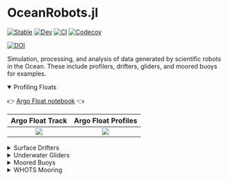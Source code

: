 # OceanRobots.jl

[![Stable](https://img.shields.io/badge/docs-stable-blue.svg)](https://JuliaOcean.github.io/OceanRobots.jl/stable)
[![Dev](https://img.shields.io/badge/docs-dev-blue.svg)](https://JuliaOcean.github.io/OceanRobots.jl/dev)
[![CI](https://github.com/JuliaOcean/OceanRobots.jl/actions/workflows/ci.yml/badge.svg)](https://github.com/JuliaOcean/OceanRobots.jl/actions/workflows/ci.yml)
[![Codecov](https://codecov.io/gh/JuliaOcean/OceanRobots.jl/branch/master/graph/badge.svg)](https://codecov.io/gh/JuliaOcean/OceanRobots.jl)

[![DOI](https://zenodo.org/badge/352859934.svg)](https://zenodo.org/badge/latestdoi/352859934)
 
Simulation, processing, and analysis of data generated by scientific robots in the Ocean. These include profilers, drifters, gliders, and moored buoys for examples.

<details open>
 <summary> Profiling Floats </summary>
<p>

👉 [Argo Float notebook](https://juliaocean.github.io/OceanRobots.jl/dev/Float_Argo.html) 👈

Argo Float Track            |  Argo Float Profiles 
:------------------------------:|:---------------------------------:
![](https://user-images.githubusercontent.com/20276764/166470235-467a9326-18ae-4934-a866-2da06ec9ec84.png)  |  ![](https://user-images.githubusercontent.com/20276764/166470217-f89d2374-f57e-4a28-8220-86179e6c1f86.png)

</p>
</details>

<details>
 <summary> Surface Drifters </summary>
<p>


👉 [Drifter notebook 1](https://juliaocean.github.io/OceanRobots.jl/dev/Drifter_GDP.html) 👈

![](https://user-images.githubusercontent.com/20276764/149673826-a43e2a44-f4e5-437b-99cb-5e032228b3af.png)

👉 [Drifter notebook 2](https://juliaocean.github.io/OceanRobots.jl/dev/Drifter_CloudDrift.html) 👈

![](https://user-images.githubusercontent.com/20276764/205257672-f8adc8fc-dea7-4dea-91dd-ab9e1c18c1c1.png)

</p>
</details>

<details>
 <summary> Underwater Gliders </summary>
<p>

👉 [Glider notebook](https://juliaocean.github.io/OceanRobots.jl/dev/https://juliaocean.github.io/OceanRobots.jl/dev/Glider_Spray.html) 👈

![](https://user-images.githubusercontent.com/20276764/166470390-952e89df-60ad-4a45-b015-9469c3c297de.png)

</p>
</details>

<details>
 <summary> Moored Buoys </summary>
<p>

👉 [Buoy NWP NOAA notebook](https://juliaocean.github.io/OceanRobots.jl/dev/Buoy_NWP_NOAA.html) 👈

![](https://user-images.githubusercontent.com/20276764/166470257-8a0421ff-b147-46aa-b03b-43e5f8b4d1b3.png)

👉 [Buoy NWP NOAA monthly notebook](https://juliaocean.github.io/OceanRobots.jl/dev/Buoy_NWP_NOAA_monthly.html) 👈

![](https://user-images.githubusercontent.com/20276764/205256659-6505f41f-577a-481d-99e6-424073702699.png)

</p>
</details>

<details>
 <summary> WHOTS Mooring </summary>
<p>

![](https://user-images.githubusercontent.com/20276764/149675305-82364bde-e3a9-4975-8fb2-fb67e17dacc5.png)

</p>
</details>

